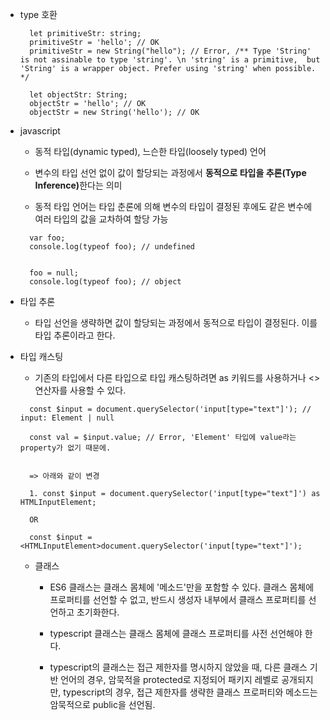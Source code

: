 
* type 호환

  ```
    let primitiveStr: string;
    primitiveStr = 'hello'; // OK
    primitiveStr = new String("hello"); // Error, /** Type 'String' is not assinable to type 'string'. \n 'string' is a primitive,  but 'String' is a wrapper object. Prefer using 'string' when possible. */

    let objectStr: String;
    objectStr = 'hello'; // OK
    objectStr = new String('hello'); // OK
  ```

* javascript 
  
  - 동적 타입(dynamic typed), 느슨한 타입(loosely typed) 언어

  - 변수의 타입 선언 없이 값이 할당되는 과정에서 <b>동적으로 타입을 추론(Type Inference)</b>한다는 의미

  - 동적 타입 언어는 타입 춘론에 의해 변수의 타입이 결정된 후에도 같은 변수에 여러 타입의 값을 교차하여 할당 가능

  ```
    var foo;
    console.log(typeof foo); // undefined

    
    foo = null;
    console.log(typeof foo); // object

  ```

* 타입 추론

  - 타입 선언을 생략하면 값이 할당되는 과정에서 동적으로 타입이 결정된다. 이를 타입 추론이라고 한다.


* 타입 캐스팅

  - 기존의 타입에서 다른 타입으로 타입 캐스팅하려면 as 키워드를 사용하거나 <> 연산자를 사용할 수 있다.


  ```
    const $input = document.querySelector('input[type="text"]'); // input: Element | null

    const val = $input.value; // Error, 'Element' 타입에 value라는 property가 없기 때문에. 


    => 아래와 같이 변경

    1. const $input = document.querySelector('input[type="text"]') as HTMLInputElement;

    OR

    const $input = <HTMLInputElement>document.querySelector('input[type="text"]');
  ```


  * 클래스

    - ES6 클래스는 클래스 몸체에 '메소드'만을 포함할 수 있다. 클래스 몸체에 프로퍼티를 선언할 수 없고, 반드시 생성자 내부에서 클래스 프로퍼티를 선언하고 초기화한다.

    - typescript 클래스는 클래스 몸체에 클래스 프로퍼티를 사전 선언해야 한다.

    - typescript의 클래스는 접근 제한자를 명시하지 않았을 때, 다른 클래스 기반 언어의 경우, 암묵적을 protected로 지정되어 패키지 레벨로 공개되지만, typescript의 경우, 접근 제한자를 생략한 클래스 프로퍼티와 메소드는 암묵적으로 public을 선언됨.
